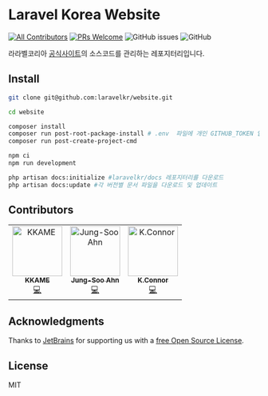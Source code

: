 # Laravel Korea Website 

[![All Contributors](https://img.shields.io/badge/all_contributors-3-orange.svg?style=flat-square)](#contributors)
[![PRs Welcome](https://img.shields.io/badge/PRs-welcome-brightgreen.svg?style=flat-square)](http://makeapullrequest.com)
![GitHub issues](https://img.shields.io/github/issues/laravelkr/website.svg)
![GitHub](https://img.shields.io/github/license/laravelkr/website.svg)

라라벨코리아 [공식사이트](https://laravel.kr)의 소스코드를 관리하는 레포지터리입니다.

## Install

```bash
git clone git@github.com:laravelkr/website.git

cd website

composer install
composer run post-root-package-install # .env  파일에 개인 GITHUB_TOKEN 입력
composer run post-create-project-cmd

npm ci
npm run development

php artisan docs:initialize #laravelkr/docs 레포지터리를 다운로드
php artisan docs:update #각 버전별 문서 파일을 다운로드 및 업데이트
```


## Contributors

<!-- ALL-CONTRIBUTORS-LIST:START - Do not remove or modify this section -->
<!-- prettier-ignore -->
<table>
  <tr>
    <td align="center"><a href="https://kkame.net"><img src="https://avatars3.githubusercontent.com/u/4939813?v=4" width="100px;" alt="KKAME"/><br /><sub><b>KKAME</b></sub></a><br /><a href="https://github.com/laravelkr/website/commits?author=kkame" title="Code">💻</a></td>
    <td align="center"><a href="http://findstar.pe.kr"><img src="https://avatars2.githubusercontent.com/u/1266944?v=4" width="100px;" alt="Jung-Soo Ahn"/><br /><sub><b>Jung-Soo Ahn</b></sub></a><br /><a href="https://github.com/laravelkr/website/commits?author=findstar" title="Code">💻</a></td>
    <td align="center"><a href="https://github.com/K-Connor"><img src="https://avatars0.githubusercontent.com/u/45898974?v=4" width="100px;" alt="K.Connor"/><br /><sub><b>K.Connor</b></sub></a><br /><a href="https://github.com/laravelkr/website/commits?author=K-Connor" title="Code">💻</a></td>
  </tr>
</table>

<!-- ALL-CONTRIBUTORS-LIST:END -->

## Acknowledgments

Thanks to [JetBrains](https://www.jetbrains.com) for supporting us with a [free Open Source License](https://www.jetbrains.com/buy/opensource).


## License

MIT
